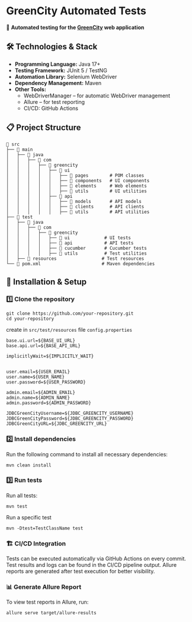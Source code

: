 # GreenCity Automated Tests
🧪 **Automated testing for the [GreenCity](https://www.greencity.cx.ua/#/greenCity) web application**

## 🛠 Technologies & Stack
- **Programming Language:** Java 17+
- **Testing Framework:** JUnit 5 / TestNG
- **Automation Library:** Selenium WebDriver
- **Dependency Management:** Maven
- **Other Tools:**
    - WebDriverManager – for automatic WebDriver management
    - Allure – for test reporting
    - CI/CD: GitHub Actions

## 📋 Project Structure
```
📂 src
├── 📂 main
│   ├── 📂 java
│   │   ├── 📂 com
│   │   │   ├── 📂 greencity
│   │   │   │   ├── 📂 ui
│   │   │   │   │   ├── 📂 pages        # POM classes
│   │   │   │   │   ├── 📂 components   # UI components
│   │   │   │   │   ├── 📂 elements     # Web elements
│   │   │   │   │   ├── 📂 utils        # UI utilities
│   │   │   │   ├── 📂 api
│   │   │   │   │   ├── 📂 models       # API models
│   │   │   │   │   ├── 📂 clients      # API clients
│   │   │   │   │   ├── 📂 utils        # API utilities
├── 📂 test
│   ├── 📂 java
│   │   ├── 📂 com
│   │   │   ├── 📂 greencity
│   │   │   │   ├── 📂 ui             # UI tests
│   │   │   │   ├── 📂 api            # API tests
│   │   │   │   ├── 📂 cucumber       # Cucumber tests
│   │   │   │   ├── 📂 utils          # Test utilities
│   ├── 📂 resources                 # Test resources
└── 📄 pom.xml                       # Maven dependencies
 ```

## 🔧 Installation & Setup
### 1️⃣ Clone the repository
```
git clone https://github.com/your-repository.git
cd your-repository
```

create in `src/test/resources` file  `config.properties`

```properties
base.ui.url=${BASE_UI_URL}
base.api.url=${BASE_API_URL}

implicitlyWait=${IMPLICITLY_WAIT}


user.email=${USER_EMAIL}
user.name=${USER_NAME}
user.password=${USER_PASSWORD}

admin.email=${ADMIN_EMAIL}
admin.name=${ADMIN_NAME}
admin.password=${ADMIN_PASSWORD}

JDBCGreenCityUsername=${JDBC_GREENCITY_USERNAME}
JDBCGreenCityPassword=${JDBC_GREENCITY_PASSWORD}
JDBCGreenCityURL=${JDBC_GREENCITY_URL}
```
### 2️⃣ Install dependencies
Run the following command to install all necessary dependencies:
```
mvn clean install
```
### 3️⃣ Run tests
Run all tests:
```
mvn test
```
Run a specific test
```
mvn -Dtest=TestClassName test
```
### 🏗 CI/CD Integration
Tests can be executed automatically via GitHub Actions on every commit.
Test results and logs can be found in the CI/CD pipeline output.
Allure reports are generated after test execution for better visibility.

### 📊 Generate Allure Report
To view test reports in Allure, run:
```
allure serve target/allure-results
```
